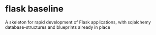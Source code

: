 # flask baseline
A skeleton for rapid development of Flask applications,
with sqlalchemy database-structures and blueprints already in place

